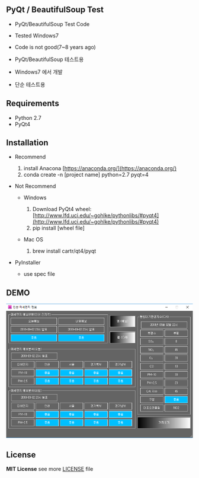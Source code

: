 ## PyQt / BeautifulSoup Test

* PyQt/BeautifulSoup Test Code
* Tested Windows7
* Code is not good(7~8 years ago)

* PyQt/BeautifulSoup 테스트용
* Windows7 에서 개발
* 단순 테스트용

## Requirements

* Python 2.7
* PyQt4

## Installation

* Recommend
    1. install Anacona [https://anaconda.org/](https://anaconda.org/)
    1. conda create -n [project name] python=2.7 pyqt=4

* Not Recommend
    * Windows
        1. Download PyQt4 wheel: [http://www.lfd.uci.edu/~gohlke/pythonlibs/#pyqt4](http://www.lfd.uci.edu/~gohlke/pythonlibs/#pyqt4)
        2. pip install [wheel file]
    
    * Mac OS
        1. brew install cartr/qt4/pyqt

* PyInstaller
    * use spec file

## DEMO
![demo](demo/demo.png)

## License

**MIT License** see more [LICENSE](LICENSE.md) file
